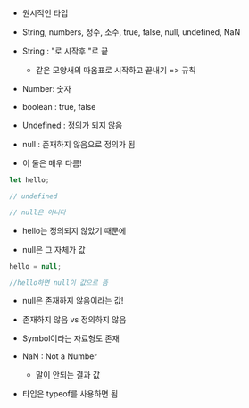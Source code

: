 - 원시적인 타입

- String, numbers, 정수, 소수, true, false, null, undefined, NaN

- String : "로 시작후 "로 끝

  - 같은 모양새의 따옴표로 시작하고 끝내기 => 규칙

- Number: 숫자

- boolean : true, false

- Undefined : 정의가 되지 않음
- null : 존재하지 않음으로 정의가 됨
- 이 둘은 매우 다름!

```javascript
let hello;

// undefined

// null은 아니다
```

- hello는 정의되지 않았기 때문에

- null은 그 자체가 값

```javascript
hello = null;

//hello하면 null이 값으로 뜸
```

- null은 존재하지 않음이라는 값!

- 존재하지 않음 vs 정의하지 않음

* Symbol이라는 자료형도 존재

- NaN : Not a Number

  - 말이 안되는 결과 값

- 타입은 typeof를 사용하면 됨
